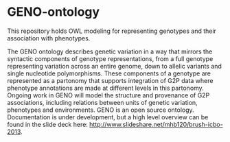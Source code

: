 GENO-ontology
=============

This repository holds OWL modeling for representing genotypes and their association with phenotypes.

The GENO ontology describes genetic variation in a way that mirrors the syntactic components of genotype representations, from a full genotype representing variation across an entire genome, down to allelic variants and single nucleotide polymorphisms. These components of a genotype are represented as a partonomy that supports integration of G2P data where phenotype annotations are made at different levels in this partonomy.  Ongoing work in GENO will model the structure and provenance of G2P associations, including relations between units of genetic variation, phenotypes and environments. GENO is an open source ontology.  Documentation is under development, but a high level overview can be found in the slide deck here: http://www.slideshare.net/mhb120/brush-icbo-2013.


